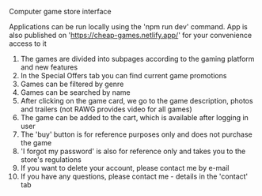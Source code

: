 Computer game store interface

Applications can be run locally using the 'npm run dev' command. 
App is also published on 'https://cheap-games.netlify.app/' for your convenience
access to it

1. The games are divided into subpages according to the gaming platform and new features
2. In the Special Offers tab you can find current game promotions
3. Games can be filtered by genre
4. Games can be searched by name
5. After clicking on the game card, we go to the game description, photos and trailers (not
   RAWG provides video for all games)
6. The game can be added to the cart, which is available after logging in
   user
7. The 'buy' button is for reference purposes only and does not purchase the game
8. 'I forgot my password' is also for reference only and takes you to the store's regulations
9. If you want to delete your account, please contact me by e-mail
10. If you have any questions, please contact me - details in the 'contact' tab